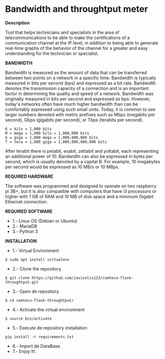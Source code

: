 # Bandwidth and throughtput meter


**Description**

Tool that helps technicians and specialists in the area of telecommunications to be able to make the certifications of a communication 
channel at the IP level, in addition to being able to generate real-time graphs of the behavior of the channel for a greater and easy 
understanding for the technician or specialist.

**BANDWIDTH**

Bandwidth is measured as the amount of data that can be transferred between two points on a network in a specific
time. Bandwidth is typically measured in bits per second (bps) and expressed as a bit rate.
Bandwidth denotes the transmission capacity of a connection and is an important factor in determining the 
quality and speed of a network.
Bandwidth was originally measured in bits per second and expressed as bps. However, today's networks often 
have much higher bandwidth than can be comfortably expressed using such small units. Today, it is common to 
see larger numbers denoted with metric prefixes such as Mbps (megabits per second), Gbps (gigabits per second),
or Tbps (terabits per second).

```
K = kilo = 1,000 bits
M = mega = 1,000 kilo = 1,000,000 bits
G = giga = 1,000 mega = 1,000,000,000 bits
T = tera = 1,000 giga = 1,000,000,000,000 bits
```
After terabit there is petabit, exabit, zettabit and yottabit, each representing an additional power of 10.
Bandwidth can also be expressed in bytes per second, which is usually denoted by a capital B. For example, 
10 megabytes per second would be expressed as 10 MB/s or 10 MBps.

**REQUIRED HARDWARE**

The software was programmed and designed to operate on two raspberry pi 3B+, but it is also 
compatible with computers that have i3 processors or higher with 1 GB of RAM and 10 MB of disk 
space and a minimum Gigabit Ethernet connection.

**REQUIRED SOFTWARE**

* 1.- Linux OS (Debian or Ubuntu)
* 2.- MariaDB
* 3.- Python 3

**INSTALLATION**

* 1.- Virtual Environment
```
$ sudo apt install virtualenv
```
* 2.- Clone the repository
```
$ git clone https://github.com/javisolis123/comteco-flask-throughtput.git
```
* 3.- Open de repository
```
$ cd comteco-flask-throughtput/
```
* 4.- Activate the virtual environment
```
$ source bin/activate
```
* 5.- Execute de repository installation
```
pip install -r requirements.txt
```
* 6.- Import de DataBase.
* 7.- Enjoy It!.
